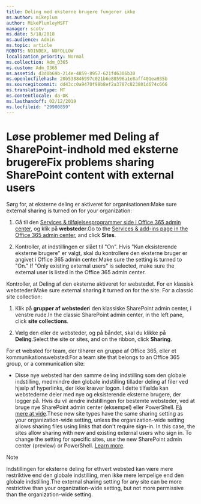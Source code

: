 ```yaml
---
title: Deling med eksterne brugere fungerer ikke
ms.author: mikeplum
author: MikePlumleyMSFT
manager: scotv
ms.date: 5/18/2018
ms.audience: Admin
ms.topic: article
ROBOTS: NOINDEX, NOFOLLOW
localization_priority: Normal
ms.collection: Adm_O365
ms.custom: Adm_O365
ms.assetid: d3d0b69b-214e-4859-8957-621fd6306b30
ms.openlocfilehash: 20b538846997c021b6e88596a1e8aff401ea935b
ms.sourcegitcommit: dd43cc0a9470f98b8ef2a3787c823801d674c666
ms.translationtype: MT
ms.contentlocale: da-DK
ms.lasthandoff: 02/12/2019
ms.locfileid: "29900859"
---
```

# <a name="fix-problems-sharing-sharepoint-content-with-external-users"></a><span data-ttu-id="27f93-102">Løse problemer med Deling af SharePoint-indhold med eksterne brugere</span><span class="sxs-lookup"><span data-stu-id="27f93-102">Fix problems sharing SharePoint content with external users</span></span>

<span data-ttu-id="27f93-103">Sørg for, at eksterne deling er aktiveret for organisationen:</span><span class="sxs-lookup"><span data-stu-id="27f93-103">Make sure external sharing is turned on for your organization:</span></span>
  
1. <span data-ttu-id="27f93-104">Gå til den [Services &amp; tilføjelsesprogrammer side i Office 365 admin center](https://portal.office.com/adminportal/home#/Settings/ServicesAndAddIns), og klik på **websteder**.</span><span class="sxs-lookup"><span data-stu-id="27f93-104">Go to the [Services &amp; add-ins page in the Office 365 admin center](https://portal.office.com/adminportal/home#/Settings/ServicesAndAddIns), and click **Sites**.</span></span>
    
2. <span data-ttu-id="27f93-p101">Kontroller, at indstillingen er slået til "On". Hvis "Kun eksisterende eksterne brugere" er valgt, skal du kontrollere den eksterne bruger er angivet i Office 365 admin center.</span><span class="sxs-lookup"><span data-stu-id="27f93-p101">Make sure the setting is turned to "On." If "Only existing external users" is selected, make sure the external user is listed in the Office 365 admin center.</span></span>
    
<span data-ttu-id="27f93-p102">Kontroller, at Deling af den eksterne aktiveret for webstedet. For en klassisk websteder:</span><span class="sxs-lookup"><span data-stu-id="27f93-p102">Make sure external sharing it turned on for the site. For a classic site collection:</span></span>
  
1. <span data-ttu-id="27f93-109">Klik på **grupper af websteder**i den klassiske SharePoint admin center, i venstre rude.</span><span class="sxs-lookup"><span data-stu-id="27f93-109">In the classic SharePoint admin center, in the left pane, click **site collections**.</span></span>
    
2. <span data-ttu-id="27f93-110">Vælg den eller de websteder, og på båndet, skal du klikke på **Deling**.</span><span class="sxs-lookup"><span data-stu-id="27f93-110">Select the site or sites, and on the ribbon, click **Sharing**.</span></span>
    
<span data-ttu-id="27f93-111">For et websted for team, der tilhører en gruppe af Office 365, eller et kommunikationswebsted:</span><span class="sxs-lookup"><span data-stu-id="27f93-111">For a team site that belongs to an Office 365 group, or a communication site:</span></span>
  
- <span data-ttu-id="27f93-p103">Disse nye websted har den samme deling indstilling som den globale indstilling, medmindre den globale indstilling tillader deling af filer ved hjælp af hyperlinks, der ikke kræver logon. I dette tilfælde kan webstederne deler med nye og eksisterende eksterne brugere, der logger på. Hvis du vil ændre indstillingen for bestemte websteder, ved at bruge nye SharePoint admin center (eksempel) eller PowerShell. [Få mere at vide](https://go.microsoft.com/fwlink/?linkid=871863).</span><span class="sxs-lookup"><span data-stu-id="27f93-p103">These new site types have the same sharing setting as your organization-wide setting, unless the organization-wide setting allows sharing files using links that don't require sign-in. In this case, the sites allow sharing with new and existing external users who sign in. To change the setting for specific sites, use the new SharePoint admin center (preview) or PowerShell. [Learn more](https://go.microsoft.com/fwlink/?linkid=871863).</span></span>
    
> [!NOTE]
> <span data-ttu-id="27f93-116">Indstillingen for eksterne deling for ethvert websted kan være mere restriktive end den globale indstilling, men ikke mere lempelige end den globale indstilling.</span><span class="sxs-lookup"><span data-stu-id="27f93-116">The external sharing setting for any site can be more restrictive than your organization-wide setting, but not more permissive than the organization-wide setting.</span></span> 
  

